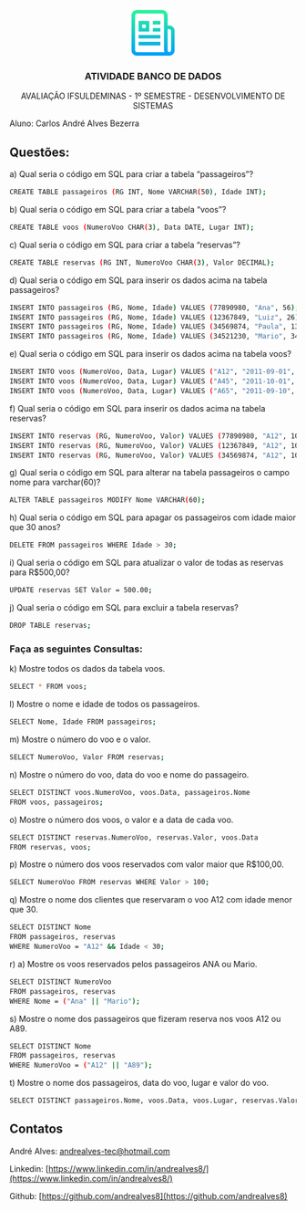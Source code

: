 <p align="center">
      <img src="./imagens/logo.png" alt="Logo" width="80" height="80">
  </a>



  <h3 align="center">ATIVIDADE BANCO DE DADOS</h3>

  <p align="center">
      AVALIAÇÃO IFSULDEMINAS - 1º SEMESTRE - DESENVOLVIMENTO DE SISTEMAS</p>

Aluno: Carlos André Alves Bezerra



## Questões:

a)	Qual seria o código em SQL para criar a tabela “passageiros”?

```sh
CREATE TABLE passageiros (RG INT, Nome VARCHAR(50), Idade INT);
```

b) Qual seria o código em SQL para criar a tabela “voos”?

```sh
CREATE TABLE voos (NumeroVoo CHAR(3), Data DATE, Lugar INT);
```

c) Qual seria o código em SQL para criar a tabela “reservas”?

```sh
CREATE TABLE reservas (RG INT, NumeroVoo CHAR(3), Valor DECIMAL);
```

d) Qual seria o código em SQL para inserir os dados acima na tabela passageiros?

```sh
INSERT INTO passageiros (RG, Nome, Idade) VALUES (77890980, "Ana", 56);
INSERT INTO passageiros (RG, Nome, Idade) VALUES (12367849, "Luiz", 26);
INSERT INTO passageiros (RG, Nome, Idade) VALUES (34569874, "Paula", 13);
INSERT INTO passageiros (RG, Nome, Idade) VALUES (34521230, "Mario", 34);
```

e) Qual seria o código em SQL para inserir os dados acima na tabela voos?

```sh
INSERT INTO voos (NumeroVoo, Data, Lugar) VALUES ("A12", "2011-09-01", 45);
INSERT INTO voos (NumeroVoo, Data, Lugar) VALUES ("A45", "2011-10-01", 33);
INSERT INTO voos (NumeroVoo, Data, Lugar) VALUES ("A65", "2011-09-10", 23);
```

f) Qual seria o código em SQL para inserir os dados acima na tabela reservas?

```sh
INSERT INTO reservas (RG, NumeroVoo, Valor) VALUES (77890980, "A12", 100.00);
INSERT INTO reservas (RG, NumeroVoo, Valor) VALUES (12367849, "A12", 100.00);
INSERT INTO reservas (RG, NumeroVoo, Valor) VALUES (34569874, "A12", 100.00);
```

g) Qual seria o código em SQL para alterar na tabela passageiros o campo nome para varchar(60)?

```sh
ALTER TABLE passageiros MODIFY Nome VARCHAR(60);
```

h) Qual seria o código em SQL para apagar os passageiros com idade maior que 30 anos?

```sh
DELETE FROM passageiros WHERE Idade > 30;
```

i) Qual seria o código em SQL para atualizar o valor de todas as reservas para R$500,00?

```sh
UPDATE reservas SET Valor = 500.00;
```

j) Qual seria o código em SQL para excluir a tabela reservas?

```sh
DROP TABLE reservas;
```



<h3>Faça as seguintes Consultas:</h3>



k) Mostre todos os dados da tabela voos.

```sh
SELECT * FROM voos;
```

l) Mostre o nome e idade de todos os passageiros.

```sh
SELECT Nome, Idade FROM passageiros;
```

m) Mostre o número do voo e o valor.

```sh
SELECT NumeroVoo, Valor FROM reservas;
```

n) Mostre o número do voo, data do voo e nome do passageiro.

```sh
SELECT DISTINCT voos.NumeroVoo, voos.Data, passageiros.Nome 
FROM voos, passageiros;
```

o) Mostre o número dos voos, o valor e a data de cada voo.

```sh
SELECT DISTINCT reservas.NumeroVoo, reservas.Valor, voos.Data 
FROM reservas, voos;
```

p) Mostre o número dos voos reservados com valor maior que R$100,00.

```sh
SELECT NumeroVoo FROM reservas WHERE Valor > 100;
```

q) Mostre o nome dos clientes que reservaram o voo A12 com idade menor que 30.

```sh
SELECT DISTINCT Nome 
FROM passageiros, reservas 
WHERE NumeroVoo = "A12" && Idade < 30;

```

r) a) Mostre os voos reservados pelos passageiros ANA ou Mario.

```sh
SELECT DISTINCT NumeroVoo 
FROM passageiros, reservas 
WHERE Nome = ("Ana" || "Mario");
```

s) Mostre o nome dos passageiros que fizeram reserva nos voos A12 ou A89.

```sh
SELECT DISTINCT Nome 
FROM passageiros, reservas 
WHERE NumeroVoo = ("A12" || "A89");
```

t) Mostre o nome dos passageiros, data do voo, lugar e valor do voo.

```sh
SELECT DISTINCT passageiros.Nome, voos.Data, voos.Lugar, reservas.Valor FROM passageiros, reservas, voos;
```



## Contatos

André Alves: [andrealves-tec@hotmail.com](andrealves-tec@hotmail.com)

Linkedin: [https://www.linkedin.com/in/andrealves8/](https://www.linkedin.com/in/andrealves8/)

Github: [https://github.com/andrealves8](https://github.com/andrealves8)


# 
